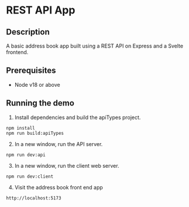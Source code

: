 # REST API App

## Description

A basic address book app built using a REST API on Express and a Svelte frontend.

## Prerequisites

- Node v18 or above

## Running the demo

1. Install dependencies and build the apiTypes project.

```console
npm install
npm run build:apiTypes
```

2. In a new window, run the API server.

```console
npm run dev:api
```

3. In a new window, run the client web server.

```console
npm run dev:client
```

4. Visit the address book front end app

```url
http://localhost:5173

```
